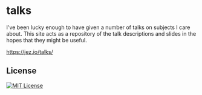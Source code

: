 # talks

I've been lucky enough to have given a number of talks on subjects I care about.
This site acts as a repository of the talk descriptions and slides in the hopes
that they might be useful.

<https://jez.io/talks/>


## License

[![MIT License](https://img.shields.io/badge/license-MIT-blue.svg)](https://jez.io/MIT-LICENSE.txt)



